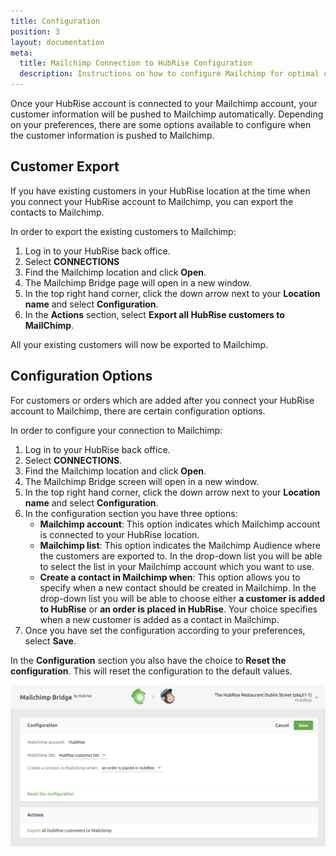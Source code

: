 ```yaml
---
title: Configuration
position: 3
layout: documentation
meta:
  title: Mailchimp Connection to HubRise Configuration
  description: Instructions on how to configure Mailchimp for optimal connection to HubRise.
---
```


Once your HubRise account is connected to your Mailchimp account, your customer information will be pushed to Mailchimp automatically. Depending on your preferences, there are some options available to configure when the customer information is pushed to Mailchimp.

## Customer Export

If you have existing customers in your HubRise location at the time when you connect your HubRise account to Mailchimp, you can export the contacts to Mailchimp.

In order to export the existing customers to Mailchimp:

1. Log in to your HubRise back office.
1. Select **CONNECTIONS**
1. Find the Mailchimp location and click **Open**.
1. The Mailchimp Bridge page will open in a new window.
1. In the top right hand corner, click the down arrow next to your **Location name** and select **Configuration**.
1. In the **Actions** section, select **Export all HubRise customers to MailChimp**.

All your existing customers will now be exported to Mailchimp.

## Configuration Options

For customers or orders which are added after you connect your HubRise account to Mailchimp, there are certain configuration options.

In order to configure your connection to Mailchimp:

1. Log in to your HubRise back office.
1. Select **CONNECTIONS**.
1. Find the Mailchimp location and click **Open**.
1. The Mailchimp Bridge screen will open in a new window.
1. In the top right hand corner, click the down arrow next to your **Location name** and select **Configuration**.
1. In the configuration section you have three options:
   - **Mailchimp account**: This option indicates which Mailchimp account is connected to your HubRise location.
   - **Mailchimp list**: This option indicates the Mailchimp Audience where the customers are exported to. In the drop-down list you will be able to select the list in your Mailchimp account which you want to use.
   - **Create a contact in Mailchimp when**: This option allows you to specify when a new contact should be created in Mailchimp. In the drop-down list you will be able to choose either **a customer is added to HubRise** or **an order is placed in HubRise**. Your choice specifies when a new customer is added as a contact in Mailchimp.
1. Once you have set the configuration according to your preferences, select **Save**.

In the **Configuration** section you also have the choice to **Reset the configuration**. This will reset the configuration to the default values.

![Mailchimp Bridge Configuration](../images/010-en-2x-mailchimp-configuration.png)
